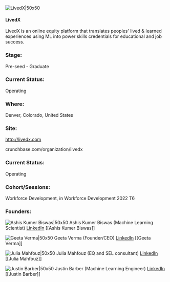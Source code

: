 

![LivedX|50x50](https://apimg.techstars.com/profiles/1671491599574_644967.png)

#### LivedX
LivedX is an online equity platform that translates peoples' lived & learned experiences using ML into power skills credentials for educational and job success.

### Stage: 
Pre-seed - Graduate 

### Current Status: 
Operating

### Where:
Denver, Colorado, United States

### Site:
http://livedx.com



crunchbase.com/organization/livedx

### Current Status: 
Operating

### Cohort/Sessions: 
Workforce Development, in Workforce Development 2022 T6

### Founders: 

![Ashis Kumer Biswas|50x50]() Ashis Kumer Biswas (Machine Learning Scientist) [LinkedIn](https://linkedin.com/in/ashiskb) [[Ashis Kumer Biswas]]

![Geeta Verma|50x50]() Geeta Verma (Founder/CEO) [LinkedIn](https://linkedin.com/in/gverma116) [[Geeta Verma]]

![Julia Mahfouz|50x50]() Julia Mahfouz (EQ and SEL consultant) [LinkedIn](https://linkedin.com/in/juliamahfouz) [[Julia Mahfouz]]

![Justin Barber|50x50]() Justin Barber (Machine Learning Engineer) [LinkedIn](https://linkedin.com/in/justin-o-barber-0b34716a) [[Justin Barber]]


